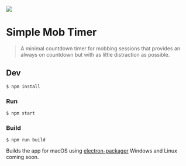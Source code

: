 ![](https://cdn.rawgit.com/chrisssycollins/ce2ff5775219614a0c6e09aea40655cd/raw/096bcc4625f8f5fe9cd9bb4dc70d0fefb591e051/icon.svg)

# Simple Mob Timer

> A minimal countdown timer for mobbing sessions that provides an always on countdown but with as little distraction as possible.


## Dev

```
$ npm install
```

### Run

```
$ npm start
```

### Build

```
$ npm run build
```

Builds the app for macOS using [electron-packager](https://github.com/electron-userland/electron-packager) Windows and Linux coming soon.



